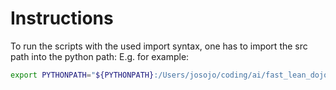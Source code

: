# Instructions

To run the scripts with the used import syntax, one has to import the src path into the python path:
E.g. for example:

```sh
export PYTHONPATH="${PYTHONPATH}:/Users/josojo/coding/ai/fast_lean_dojo/src"  
```